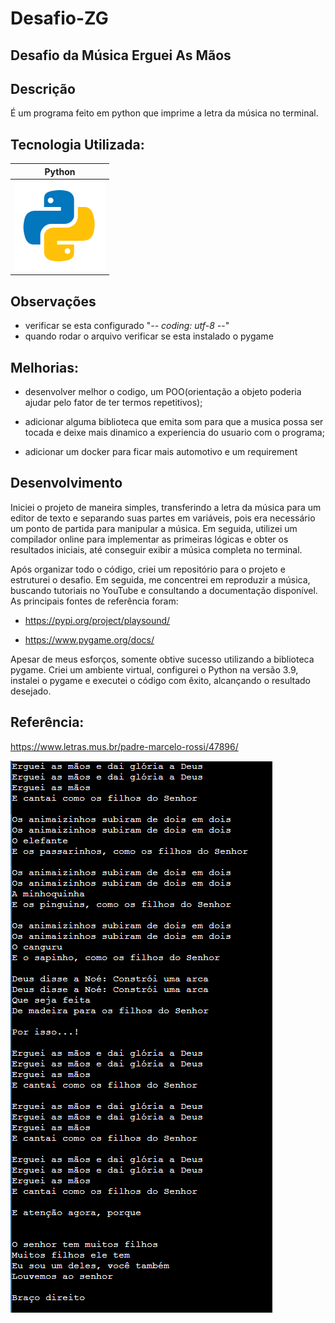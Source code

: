# Desafio-ZG

## Desafio da Música Erguei As Mãos

## Descrição
É um programa feito em python que imprime a letra da música no terminal.

## Tecnologia Utilizada:
|Python|
|-|
|![icon](./images/icons8-python-144.png)|

## Observações
- verificar se esta configurado "-*- coding: utf-8 -*-"
- quando rodar o arquivo verificar se esta instalado o pygame

## Melhorias:

- desenvolver melhor o codigo, um POO(orientação a objeto poderia ajudar pelo fator de ter termos repetitivos);

- adicionar alguma biblioteca que emita som para que a musica possa ser tocada e deixe mais dinamico a experiencia do usuario com o programa;

- adicionar um docker para ficar mais automotivo e um requirement 

## Desenvolvimento

Iniciei o projeto de maneira simples, transferindo a letra da música para um editor de texto e separando suas partes em variáveis, pois era necessário um ponto de partida para manipular a música. Em seguida, utilizei um compilador online para implementar as primeiras lógicas e obter os resultados iniciais, até conseguir exibir a música completa no terminal.

Após organizar todo o código, criei um repositório para o projeto e estruturei o desafio. Em seguida, me concentrei em reproduzir a música, buscando tutoriais no YouTube e consultando a documentação disponível. As principais fontes de referência foram:

- https://pypi.org/project/playsound/

- https://www.pygame.org/docs/

Apesar de meus esforços, somente obtive sucesso utilizando a biblioteca pygame. Criei um ambiente virtual, configurei o Python na versão 3.9, instalei o pygame e executei o código com êxito, alcançando o resultado desejado.

## Referência:

https://www.letras.mus.br/padre-marcelo-rossi/47896/

![print](./images/img.png)